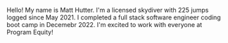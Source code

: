 Hello! My name is Matt Hutter. I'm a licensed skydiver with 225 jumps logged since May 2021.
I completed a full stack software engineer coding boot camp in Decemebr 2022. 
I'm excited to work with everyone at Program Equity! 